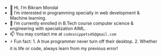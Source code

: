- 👋 Hi, I’m Bikram Mondal
- 👀 I’m interested in programming specially in web development & Machine learning.
- 🌱 I’m currently enrolled in B.Tech course computer science & engineering with specialization AIML.
- 📫 You may contact me at `codesnippets45@gmail.com`
- ⚡ Fun fact: 1. A true programmer never turn off their desktop.
               2. Whether it is life or code, always learn from my previous error!
